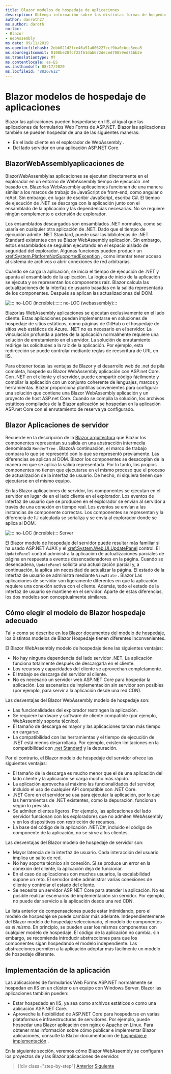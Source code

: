 ```yaml
---
title: Blazor modelos de hospedaje de aplicaciones
description: Obtenga información sobre las distintas formas de hospedar una Blazor aplicación, incluida en el explorador en WebAssembly o en el servidor.
author: danroth27
ms.author: daroth
no-loc:
- Blazor
- WebAssembly
ms.date: 09/11/2019
ms.openlocfilehash: 2ebb021d2fce46a91a006227ccf9ba0cbcc5eea5
ms.sourcegitcommit: 0100be20fcf23f61dab672deced70059ed71bb2e
ms.translationtype: MT
ms.contentlocale: es-ES
ms.lasthandoff: 08/17/2020
ms.locfileid: "88267612"
---
```

# <a name="no-locblazor-app-hosting-models"></a>Blazor modelos de hospedaje de aplicaciones

Blazor las aplicaciones pueden hospedarse en IIS, al igual que las aplicaciones de formularios Web Forms de ASP.NET. Blazor las aplicaciones también se pueden hospedar de una de las siguientes maneras:

- En el lado cliente en el explorador de WebAssembly .
- Del lado servidor en una aplicación ASP.NET Core.

## <a name="no-locblazor-no-locwebassembly-apps"></a>BlazorWebAssemblyaplicaciones de

BlazorWebAssemblylas aplicaciones se ejecutan directamente en el explorador en un entorno de WebAssembly tiempo de ejecución .net basado en. Blazorlas WebAssembly aplicaciones funcionan de una manera similar a los marcos de trabajo de JavaScript de front-end, como angular o reAct. Sin embargo, en lugar de escribir JavaScript, escriba C#. El tiempo de ejecución de .NET se descarga con la aplicación junto con el ensamblado de la aplicación y las dependencias necesarias. No se requiere ningún complemento o extensión de explorador.

Los ensamblados descargados son ensamblados .NET normales, como se usaría en cualquier otra aplicación de .NET. Dado que el tiempo de ejecución admite .NET Standard, puede usar las bibliotecas de .NET Standard existentes con su Blazor WebAssembly aplicación. Sin embargo, estos ensamblados se seguirán ejecutando en el espacio aislado de seguridad del explorador. Algunas funciones pueden producir un <xref:System.PlatformNotSupportedException> , como intentar tener acceso al sistema de archivos o abrir conexiones de red arbitrarias.

Cuando se carga la aplicación, se inicia el tiempo de ejecución de .NET y apunta al ensamblado de la aplicación. La lógica de inicio de la aplicación se ejecuta y se representan los componentes raíz. Blazor calcula las actualizaciones de la interfaz de usuario basadas en la salida representada de los componentes. Después se aplican las actualizaciones del DOM.

![::: no-LOC (increíble):::::: no-LOC (webassembly):::](media/hosting-models/blazor-webassembly.png)

Blazorlas WebAssembly aplicaciones se ejecutan exclusivamente en el lado cliente. Estas aplicaciones pueden implementarse en soluciones de hospedaje de sitios estáticos, como páginas de GitHub o el hospedaje de sitios web estáticos de Azure. .NET no es necesario en el servidor. La vinculación profunda a partes de la aplicación normalmente requiere una solución de enrutamiento en el servidor. La solución de enrutamiento redirige las solicitudes a la raíz de la aplicación. Por ejemplo, esta redirección se puede controlar mediante reglas de reescritura de URL en IIS.

Para obtener todas las ventajas de Blazor y el desarrollo web de .net de pila completa, hospede su Blazor WebAssembly aplicación con ASP.net Core. Con .NET en el cliente y el servidor, puede compartir código fácilmente y compilar la aplicación con un conjunto coherente de lenguajes, marcos y herramientas. Blazor proporciona plantillas convenientes para configurar una solución que contiene una Blazor WebAssembly aplicación y un proyecto de host ASP.net Core. Cuando se compila la solución, los archivos estáticos compilados de la Blazor aplicación se hospedan en la aplicación ASP.net Core con el enrutamiento de reserva ya configurado.

## <a name="no-locblazor-server-apps"></a>Blazor Aplicaciones de servidor

Recuerde en la descripción de la [ Blazor arquitectura](architecture-comparison.md#blazor) que Blazor los componentes representan su salida en una abstracción intermedia denominada `RenderTree` . BlazorA continuación, el marco de trabajo compara lo que se representó con lo que se representó previamente. Las diferencias se aplican al DOM. Blazor los componentes se desacoplan de la manera en que se aplica la salida representada. Por lo tanto, los propios componentes no tienen que ejecutarse en el mismo proceso que el proceso de actualización de la interfaz de usuario. De hecho, ni siquiera tienen que ejecutarse en el mismo equipo.

En las Blazor aplicaciones de servidor, los componentes se ejecutan en el servidor en lugar de en el lado cliente en el explorador. Los eventos de interfaz de usuario que se producen en el explorador se envían al servidor a través de una conexión en tiempo real. Los eventos se envían a las instancias de componente correctas. Los componentes se representan y la diferencia de IU calculada se serializa y se envía al explorador donde se aplica al DOM.

![::: no-LOC (increíble)::: Server](media/hosting-models/blazor-server.png)

El Blazor modelo de hospedaje del servidor puede resultar más familiar si ha usado ASP.NET AJAX y el <xref:System.Web.UI.UpdatePanel> control. El `UpdatePanel` control administra la aplicación de actualizaciones parciales de página en respuesta a eventos desencadenadores en la página. Cuando se desencadena, `UpdatePanel` solicita una actualización parcial y, a continuación, la aplica sin necesidad de actualizar la página. El estado de la interfaz de usuario se administra mediante `ViewState` . Blazor Las aplicaciones de servidor son ligeramente diferentes en que la aplicación requiere una conexión activa con el cliente. Además, todo el estado de la interfaz de usuario se mantiene en el servidor. Aparte de estas diferencias, los dos modelos son conceptualmente similares.

## <a name="how-to-choose-the-right-no-locblazor-hosting-model"></a>Cómo elegir el modelo de Blazor hospedaje adecuado

Tal y como se describe en los [ Blazor documentos del modelo de hospedaje](/aspnet/core/blazor/hosting-models), los distintos modelos de Blazor Hospedaje tienen diferentes inconvenientes.

El Blazor WebAssembly modelo de hospedaje tiene las siguientes ventajas:

- No hay ninguna dependencia del lado servidor .NET. La aplicación funciona totalmente después de descargarla en el cliente.
- Los recursos y capacidades del cliente se aprovechan completamente.
- El trabajo se descarga del servidor al cliente.
- No es necesario un servidor web ASP.NET Core para hospedar la aplicación. Los escenarios de implementación sin servidor son posibles (por ejemplo, para servir a la aplicación desde una red CDN).

Las desventajas del Blazor WebAssembly modelo de hospedaje son:

- Las funcionalidades del explorador restringen la aplicación.
- Se requiere hardware y software de cliente compatible (por ejemplo, WebAssembly soporte técnico).
- El tamaño de descarga es mayor y las aplicaciones tardan más tiempo en cargarse.
- La compatibilidad con las herramientas y el tiempo de ejecución de .NET está menos desarrollada. Por ejemplo, existen limitaciones en la compatibilidad con [.net Standard](../../standard/net-standard.md) y la depuración.

Por el contrario, el Blazor modelo de hospedaje del servidor ofrece las siguientes ventajas:

- El tamaño de la descarga es mucho menor que el de una aplicación del lado cliente y la aplicación se carga mucho más rápido.
- La aplicación aprovecha al máximo las funcionalidades del servidor, incluido el uso de cualquier API compatible con .NET Core.
- .NET Core en el servidor se usa para ejecutar la aplicación, por lo que las herramientas de .NET existentes, como la depuración, funcionan según lo previsto.
- Se admiten clientes ligeros. Por ejemplo, las aplicaciones del lado servidor funcionan con los exploradores que no admiten WebAssembly y en los dispositivos con restricción de recursos.
- La base del código de la aplicación .NET/C#, incluido el código de componente de la aplicación, no se sirve a los clientes.

Las desventajas del Blazor modelo de hospedaje de servidor son:

- Mayor latencia de la interfaz de usuario. Cada interacción del usuario implica un salto de red.
- No hay soporte técnico sin conexión. Si se produce un error en la conexión del cliente, la aplicación deja de funcionar.
- En el caso de aplicaciones con muchos usuarios, la escalabilidad supone un reto. El servidor debe administrar varias conexiones de cliente y controlar el estado del cliente.
- Se necesita un servidor ASP.NET Core para atender la aplicación. No es posible realizar escenarios de implementación sin servidor. Por ejemplo, no puede dar servicio a la aplicación desde una red CDN.

La lista anterior de compensaciones puede estar intimidando, pero el modelo de hospedaje se puede cambiar más adelante. Independientemente del Blazor modelo de hospedaje seleccionado, el modelo de componentes es *el mismo*. En principio, se pueden usar los mismos componentes con cualquier modelo de hospedaje. El código de la aplicación no cambia. sin embargo, se recomienda introducir abstracciones para que los componentes sigan hospedando el modelo independiente. Las abstracciones permiten a la aplicación adoptar más fácilmente un modelo de hospedaje diferente.

## <a name="deploy-your-app"></a>Implementación de la aplicación

Las aplicaciones de formularios Web Forms ASP.NET normalmente se hospedan en IIS en un clúster o un equipo con Windows Server. Blazor las aplicaciones también pueden:

- Estar hospedado en IIS, ya sea como archivos estáticos o como una aplicación ASP.NET Core.
- Aproveche la flexibilidad de ASP.NET Core para hospedarse en varias plataformas e infraestructuras de servidores. Por ejemplo, puede hospedar una Blazor aplicación con [nginx](/aspnet/core/host-and-deploy/linux-nginx) o [Apache](/aspnet/core/host-and-deploy/linux-apache) en Linux. Para obtener más información sobre cómo publicar e implementar Blazor aplicaciones, consulte la Blazor documentación de [hospedaje e implementación](/aspnet/core/host-and-deploy/blazor/) .

En la siguiente sección, veremos cómo Blazor WebAssembly se configuran los proyectos de y las Blazor aplicaciones de servidor.

>[!div class="step-by-step"]
>[Anterior](architecture-comparison.md)
>[Siguiente](project-structure.md)
